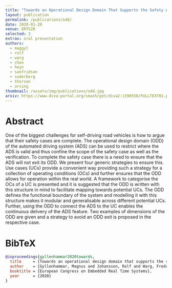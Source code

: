 ```yaml
---
title: "Towards an Operational Design Domain That Supports the Safety Argumentation of an Automated Driving System"
layout: publication
permalink: /publications/odd/
date: 2020-01-20
venue: ERTS20
selected: 2
extras: oral presentation
authors:
  - maggyl
  - rolf
  - warg
  - chen
  - heyn
  - sanfridson
  - soderberg
  - thorsen
  - ursing  
thumbnail: /assets/img/publications/odd.jpg
arxiv: https://www.diva-portal.org/smash/get/diva2:1390550/FULLTEXT01.pdf
---
```


# Abstract
One of the biggest challenges for self-driving road vehicles is how to argue that their safety cases are complete. The operational design domain (ODD) of the automated driving system (ADS) can be used to restrict where the ADS is valid and thus confine the scope of the safety case as well as the verification. To complete the safety case there is a need to ensure that the ADS will not exit its ODD. We present four generic strategies to ensure this. Use cases (UCs) provide a convenient way providing such a strategy for a collection of operating conditions (OCs) and further ensures that the ODD allows for operation within the real world. A framework to categorise the OCs of a UC is presented and it is suggested that the ODD is written with this structure in mind to facilitate mapping towards potential UCs. The ODD defines the functional boundary of the system and modelling it with this structure makes it modular and generalisable across different potential UCs. Further, using the ODD to connect the ADS to the UC enables the continuous delivery of the ADS feature. Two examples of dimensions of the ODD are given and a strategy to avoid an ODD exit is proposed in the respective case.

# BibTeX
```bibtex
@inproceedings{gyllenhammar2020towards,
  title     = {Towards an operational design domain that supports the safety argumentation of an automated driving system},
  author    = {Gyllenhammar, Magnus and Johansson, Rolf and Warg, Fredrik and Chen, DeJiu and Heyn, Hans-Martin and Sanfridson, Martin and S{\"o}derberg, Jan and Thors{\'e}n, Anders and Ursing, Stig},
  booktitle = {European Congress on Embedded Real Time Systems},
  year      = {2020}
}
```
